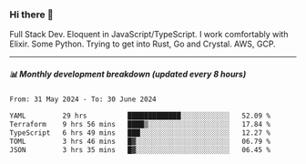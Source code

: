 ### Hi there 👋

Full Stack Dev. Eloquent in JavaScript/TypeScript. I work comfortably with Elixir. Some Python. Trying to get into Rust, Go and Crystal. AWS, GCP.

***

##### 📊 Monthly development breakdown (updated every 8 hours)

<!--START_SECTION:waka-->

```txt
From: 31 May 2024 - To: 30 June 2024

YAML         29 hrs          █████████████░░░░░░░░░░░░   52.09 %
Terraform    9 hrs 56 mins   ████▒░░░░░░░░░░░░░░░░░░░░   17.84 %
TypeScript   6 hrs 49 mins   ███░░░░░░░░░░░░░░░░░░░░░░   12.27 %
TOML         3 hrs 46 mins   █▓░░░░░░░░░░░░░░░░░░░░░░░   06.79 %
JSON         3 hrs 35 mins   █▓░░░░░░░░░░░░░░░░░░░░░░░   06.45 %
```

<!--END_SECTION:waka-->
